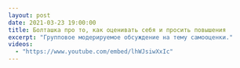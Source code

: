 ```yaml
---
layout: post
date: 2021-03-23 19:00:00
title: Болташка про то, как оценивать себя и просить повышения
excerpt: "Групповое модерируемое обсуждение на тему самооценки."
videos:
  - "https://www.youtube.com/embed/lhWJsiwXxIc"
---
```

